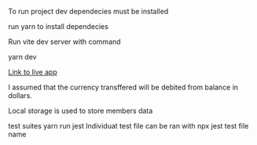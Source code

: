 To run project dev dependecies must be installed

<!--- To Install dependecies: -->

run yarn to install dependecies

Run vite dev server with command

yarn dev

[Link to live app](https://kudifrontend-challenge.netlify.app/)

<!--- Assumptions made -->

I assumed that the currency transffered will be debited from balance in dollars.

<!--- Storage-->

Local storage is used to store members data

<!--- Tests-->

test suites
yarn run jest
Individuat test file can be ran with npx jest test file name
